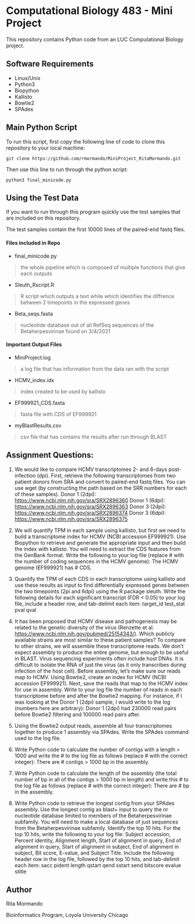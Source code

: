 # Computational Biology 483 - Mini Project 

This repository contains Python code from an LUC Computational Biology project.

## Software Requirements
- Linux/Unix
- Python3
- Biopython
- Kallisto
- Bowtie2
- SPAdes

## Main Python Script

To run this script, first copy the following line of code to clone this repository to your local machine:

```
git clone https://github.com/rmormando/MiniProject_RitaMormando.git
```

Then use this line to run through the python script:

```
python3 final_minicode.py
```

## Using the Test Data

If you want to run through this program quickly use the test samples that are included on this repository.

The test samples contain the first 10000 lines of the paired-end fastq files.


#### Files included in Repo

- final_minicode.py

> the whole pipeline which is composed of multiple functions that give each outputs

- Sleuth_Rscript.R

> R script which outputs a text while which identifies the diffrence between 2 timepoints in the expressed genes

- Beta_seqs.fasta

> nucleotide database out of all RefSeq sequences of the Betaherpesvirinae found on 3/4/2021


#### Important Output Files

- MiniProject.log
> a log file that has information from the data ran with the script

- HCMV_index.idx
> index created to be used by kallisto

- EF999921_CDS.fasta
> fasta file with CDS of EF999921

- myBlastResults.csv
> csv file that has contains the results after run through BLAST


## Assignment Questions:

1. We would like to compare HCMV transcriptomes 2- and 6-days post-infection (dpi). First, retrieve the following
transcriptomes from two patient donors from SRA and convert to paired-end fastq files. You can use wget (by
constructing the path based on the SRR numbers for each of these samples). 
Donor 1 (2dpi): https://www.ncbi.nlm.nih.gov/sra/SRX2896360 
Donor 1 (6dpi): https://www.ncbi.nlm.nih.gov/sra/SRX2896363 
Donor 3 (2dpi): https://www.ncbi.nlm.nih.gov/sra/SRX2896374 
Donor 3 (6dpi): https://www.ncbi.nlm.nih.gov/sra/SRX2896375 

2. We will quantify TPM in each sample using kallisto, but first we need to build a transcriptome index for HCMV (NCBI
accession EF999921). Use Biopython to retrieve and generate the appropriate input and then build the index with
kallisto. You will need to extract the CDS features from the GenBank format. Write the following to your log file (replace # with the number of coding sequences in the HCMV genome):
The HCMV genome (EF999921) has # CDS.

3. Quantify the TPM of each CDS in each transcriptome using kallisto and use these results as input to find differentially
expressed genes between the two timepoints (2pi and 6dpi) using the R package sleuth. Write the following details for
each significant transcript (FDR < 0.05) to your log file, include a header row, and tab-delimit each item:
target_id test_stat pval qval

4. It has been proposed that HCMV disease and pathogenesis may be related to the genetic diversity of the virus
(Renzette et al. https://www.ncbi.nlm.nih.gov/pubmed/25154343/). Which publicly available strains are most similar to
these patient samples? To compare to other strains, we will assemble these transcriptome reads. We don’t expect
assembly to produce the entire genome, but enough to be useful in BLAST. Virus sequencing experiments often include
host DNAs. It is difficult to isolate the RNA of just the virus (as it only transcribes during infection of the host cell). Before
assembly, let’s make sure our reads map to HCMV. Using Bowtie2, create an index for HCMV (NCBI accession EF999921).
Next, save the reads that map to the HCMV index for use in assembly. Write to your log file the number of reads in each
transcriptome before and after the Bowtie2 mapping. For instance, if I was looking at the Donor 1 (2dpi) sample, I would
write to the log (numbers here are arbitrary):
Donor 1 (2dpi) had 230000 read pairs before Bowtie2 filtering and 100000 read pairs after.

5. Using the Bowtie2 output reads, assemble all four transcriptomes together to produce 1 assembly via SPAdes. Write
the SPAdes command used to the log file.

6. Write Python code to calculate the number of contigs with a length > 1000 and write the # to the log file as follows
(replace # with the correct integer):
There are # contigs > 1000 bp in the assembly.

7. Write Python code to calculate the length of the assembly (the total number of bp in all of the contigs > 1000 bp in
length) and write this # to the log file as follows (replace # with the correct integer):
There are # bp in the assembly.

8. Write Python code to retrieve the longest contig from your SPAdes assembly. Use the longest contig as blast+ input to
query the nr nucleotide database limited to members of the Betaherpesvirinae subfamily. You will need to make a local
database of just sequences from the Betaherpesvirinae subfamily. Identify the top 10 hits. For the top 10 hits, write the
following to your log file: Subject accession, Percent identity, Alignment length, Start of alignment in query, End of
alignment in query, Start of alignment in subject, End of alignment in subject, Bit score, E-value, and Subject Title.
Include the following header row in the log file, followed by the top 10 hits, and tab-delimit each item:
sacc pident length qstart qend sstart send bitscore evalue stitle 


## Author
Rita Mormando

Bioinformatics Program, Loyola University Chicago
